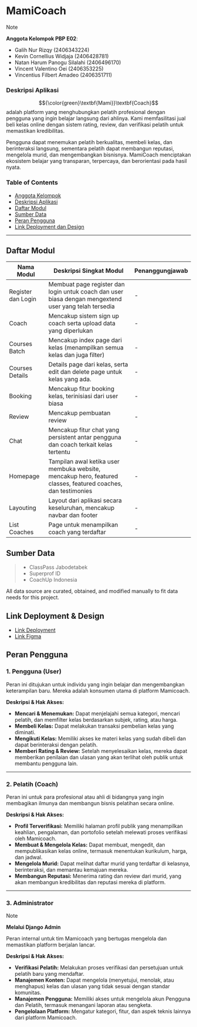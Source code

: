 # MamiCoach
> [!Note]
> **Anggota Kelompok PBP E02**:
> - Galih Nur Rizqy (2406343224)
> - Kevin Cornellius Widjaja (2406428781)
> - Natan Harum Panogu Silalahi (2406496170)
> - Vincent Valentino Oei (2406353225)
> - Vincentius Filbert Amadeo (2406351711)

### Deskripsi Aplikasi
$${\color{green}\textbf{Mami}}\textbf{Coach}$$ adalah platform yang menghubungkan pelatih profesional dengan pengguna yang ingin belajar langsung dari ahlinya. Kami memfasilitasi jual beli kelas online dengan sistem rating, review, dan verifikasi pelatih untuk memastikan kredibilitas. 

Pengguna dapat menemukan pelatih berkualitas, membeli kelas, dan berinteraksi langsung, sementara pelatih dapat membangun reputasi, mengelola murid, dan mengembangkan bisnisnya. MamiCoach menciptakan ekosistem belajar yang transparan, terpercaya, dan berorientasi pada hasil nyata.


### Table of Contents
* [Anggota Kelompok](#MamiCoach)
* [Deskripsi Aplikasi](#Deskripsi-Aplikasi)
* [Daftar Modul](#Daftar-Modul)
* [Sumber Data](#Sumber-Data)
* [Peran Pengguna](#Peran-Pengguna)
* [Link Deployment dan Design](#Link-Deployment-amp-Design)


---

## Daftar Modul

| Nama Modul | Deskripsi Singkat Modul | Penanggungjawab |
|-|-|-|
| Register dan Login | Membuat page register dan login untuk coach dan user biasa dengan mengextend user yang telah tersedia | - |
| Coach | Mencakup sistem sign up coach serta upload data yang diperlukan | - |
| Courses Batch | Mencakup index page dari kelas (menampilkan semua kelas dan juga filter) | - |
| Courses Details | Details page dari kelas, serta edit dan delete page untuk kelas yang ada. | - |
| Booking | Mencakup fitur booking kelas, terinisiasi dari user biasa | - |
| Review | Mencakup pembuatan review | - |
| Chat | Mencakup fitur chat yang persistent antar pengguna dan coach terkait kelas tertentu | - |
| Homepage | Tampilan awal ketika user membuka website, mencakup hero, featured classes, featured coaches, dan testimonies | - |
| Layouting | Layout dari aplikasi secara keseluruhan, mencakup navbar dan footer | - |
| List Coaches| Page untuk menampilkan coach yang terdaftar | - |


## Sumber Data
> - ClassPass Jabodetabek
> - Superprof ID
> - CoachUp Indonesia

All data source are curated, obtained, and modified manually to fit data needs for this project. 

## Link Deployment & Design
- [Link Deployment](https://kevin-cornellius-mamicoach.pbp.cs.ui.ac.id/)
- [Link Figma](https://www.figma.com/design/Ysa8K8heNxQcG8eyjdRAXD/TK-PBP-E02?node-id=0-1&t=q5cEKERHtkHz8QlB-1)

## Peran Pengguna

### 1. Pengguna (User)
Peran ini ditujukan untuk individu yang ingin belajar dan mengembangkan keterampilan baru. Mereka adalah konsumen utama di platform Mamicoach.

**Deskripsi & Hak Akses:**
- **Mencari & Menemukan:** Dapat menjelajahi semua kategori, mencari pelatih, dan memfilter kelas berdasarkan subjek, rating, atau harga.
- **Membeli Kelas:** Dapat melakukan transaksi pembelian kelas yang diminati.
- **Mengikuti Kelas:** Memiliki akses ke materi kelas yang sudah dibeli dan dapat berinteraksi dengan pelatih.
- **Memberi Rating & Review:** Setelah menyelesaikan kelas, mereka dapat memberikan penilaian dan ulasan yang akan terlihat oleh publik untuk membantu pengguna lain.

---

### 2. Pelatih (Coach)
Peran ini untuk para profesional atau ahli di bidangnya yang ingin membagikan ilmunya dan membangun bisnis pelatihan secara online.

**Deskripsi & Hak Akses:**
- **Profil Terverifikasi:** Memiliki halaman profil publik yang menampilkan keahlian, pengalaman, dan portofolio setelah melewati proses verifikasi oleh Mamicoach.
- **Membuat & Mengelola Kelas:** Dapat membuat, mengedit, dan mempublikasikan kelas online, termasuk menentukan kurikulum, harga, dan jadwal.
- **Mengelola Murid:** Dapat melihat daftar murid yang terdaftar di kelasnya, berinteraksi, dan memantau kemajuan mereka.
- **Membangun Reputasi:** Menerima rating dan review dari murid, yang akan membangun kredibilitas dan reputasi mereka di platform.

---

### 3. Administrator
> [!Note]
> **Melalui Django Admin**

Peran internal untuk tim Mamicoach yang bertugas mengelola dan memastikan platform berjalan lancar.

**Deskripsi & Hak Akses:**
- **Verifikasi Pelatih:** Melakukan proses verifikasi dan persetujuan untuk pelatih baru yang mendaftar.
- **Manajemen Konten:** Dapat mengelola (menyetujui, menolak, atau menghapus) kelas dan ulasan yang tidak sesuai dengan standar komunitas.
- **Manajemen Pengguna:** Memiliki akses untuk mengelola akun Pengguna dan Pelatih, termasuk menangani laporan atau sengketa.
- **Pengelolaan Platform:** Mengatur kategori, fitur, dan aspek teknis lainnya dari platform Mamicoach.
